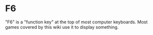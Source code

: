 # F6

"F6" is a "function key" at the top of most computer keyboards. Most games covered by this wiki use it to display something.